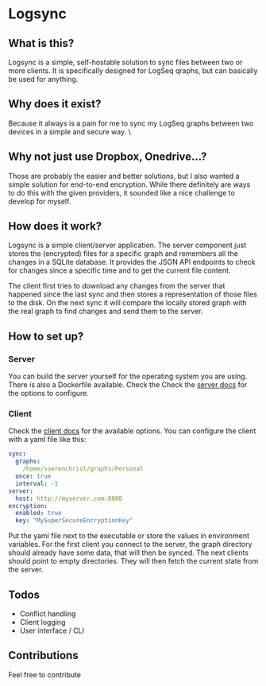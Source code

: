# Logsync

## What is this?
Logsync is a simple, self-hostable solution to sync files between two or more clients. It is specifically designed for LogSeq qraphs, but can basically be used for anything.

## Why does it exist?
Because it always is a pain for me to sync my LogSeq graphs between two devices in a simple and secure way. \

## Why not just use Dropbox, Onedrive...?
Those are probably the easier and better solutions, but I also wanted a simple solution for end-to-end encryption. While there
definitely are ways to do this with the given providers, it sounded like a nice challenge to develop for myself.

## How does it work?
Logsync is a simple client/server application. The server component just stores the (encrypted) files for a specific graph and
remembers all the changes in a SQLite database. It provides the JSON API endpoints to check for changes since a specific time and to get the current file content.

The client first tries to download any changes from the server that happened since the last sync and then stores a representation of those files to the disk.
On the next sync it will compare the locally stored graph with the real graph to find changes and send them to the server.

## How to set up?
### Server
You can build the server yourself for the operating system you are using. There is also a Dockerfile available. Check the 
Check the [server docs](server/Readme.md) for the options to configure.

### Client
Check the [client docs](client/Readme.md) for the available options. You can configure the client with a yaml file like this:
```yaml
sync:
  graphs:
    /home/soerenchrist/graphs/Personal
  once: true
  interval: -1
server:
  host: http://myserver.com:8080
encryption:
  enabled: true
  key: "MySuperSecureEncryptionKey"
```
Put the yaml file next to the executable or store the values in environment variables.
For the first client you connect to the server, the graph directory should already have some data, that will then be synced.
The next clients should point to empty directories. They will then fetch the current state from the server.

## Todos
- Conflict handling
- Client logging
- User interface / CLI

## Contributions
Feel free to contribute